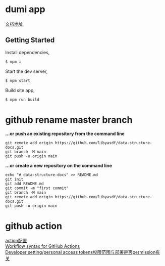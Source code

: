 # dumi app
[文档地址](https://libyasdf.github.io/data-structure-docs/)  

## Getting Started

Install dependencies,

```bash
$ npm i
```

Start the dev server,

```bash
$ npm start
```

Build site app,

```bash
$ npm run build
```
# github rename master branch
**…or push an existing repository from the command line**
```
git remote add origin https://github.com/libyasdf/data-structure-docs.git
git branch -M main
git push -u origin main
```
**…or create a new repository on the command line**
```
echo "# data-structure-docs" >> README.md
git init
git add README.md
git commit -m "first commit"
git branch -M main
git remote add origin https://github.com/libyasdf/data-structure-docs.git
git push -u origin main
```
# github action
[action配置](https://www.cnblogs.com/babycomeon/p/12771624.html)  
[Workflow syntax for GitHub Actions](https://docs.github.com/en/free-pro-team@latest/actions/reference/workflow-syntax-for-github-actions)  
[Developer setting/personal access tokens权限范围与部署是否permission有关](https://docs.github.com/en/free-pro-team@latest/developers/apps/scopes-for-oauth-apps)  

